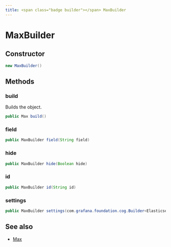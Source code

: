 ```yaml
---
title: <span class="badge builder"></span> MaxBuilder
---
```

# <span class="badge builder"></span> MaxBuilder

## Constructor

```java
new MaxBuilder()
```
## Methods

### <span class="badge object-method"></span> build

Builds the object.

```java
public Max build()
```

### <span class="badge object-method"></span> field

```java
public MaxBuilder field(String field)
```

### <span class="badge object-method"></span> hide

```java
public MaxBuilder hide(Boolean hide)
```

### <span class="badge object-method"></span> id

```java
public MaxBuilder id(String id)
```

### <span class="badge object-method"></span> settings

```java
public MaxBuilder settings(com.grafana.foundation.cog.Builder<ElasticsearchMaxSettings> settings)
```

## See also

 * <span class="badge object-type-class"></span> [Max](./object-Max.md)
